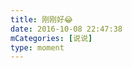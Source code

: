 ```yaml
---
title: 刚刚好😂
date: 2016-10-08 22:47:38
mCategories: [说说]
type: moment
---
```


<div id="pics-20161008224738"></div>

<script src="/lib/moment/pics.js"></script>
<script>
var data = [
    {"link": "2016-10-08_000000.jpeg", "type": "shuoshuo"}
];
picsRender(data, "pics-20161008224738");
</script>
